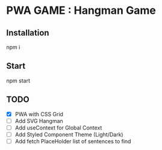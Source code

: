 # PWA GAME : Hangman Game

## Installation

npm i

## Start

npm start

## TODO

- [x] PWA with CSS Grid
- [ ] Add SVG Hangman
- [ ] Add useContext for Global Context
- [ ] Add Styled Component Theme (Light/Dark)
- [ ] Add fetch PlaceHolder list of sentences to find

